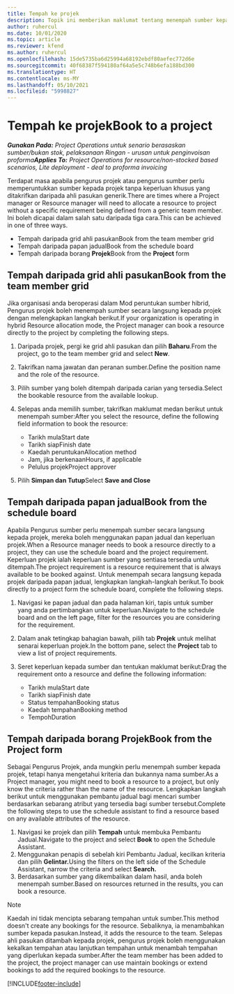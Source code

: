 ```yaml
---
title: Tempah ke projek
description: Topik ini memberikan maklumat tentang menempah sumber kepada projek.
author: ruhercul
ms.date: 10/01/2020
ms.topic: article
ms.reviewer: kfend
ms.author: ruhercul
ms.openlocfilehash: 15de5735ba6d25994a68192ebdf80aefec772d6e
ms.sourcegitcommit: 40f68387f594180af64a5e5c748b6efa188bd300
ms.translationtype: HT
ms.contentlocale: ms-MY
ms.lasthandoff: 05/10/2021
ms.locfileid: "5998827"
---
```

# <a name="book-to-a-project"></a><span data-ttu-id="3259c-103">Tempah ke projek</span><span class="sxs-lookup"><span data-stu-id="3259c-103">Book to a project</span></span>

<span data-ttu-id="3259c-104">_**Gunakan Pada:** Project Operations untuk senario berasaskan sumber/bukan stok, pelaksanaan Ringan - urusan untuk penginvoisan proforma_</span><span class="sxs-lookup"><span data-stu-id="3259c-104">_**Applies To:** Project Operations for resource/non-stocked based scenarios, Lite deployment - deal to proforma invoicing_</span></span>

<span data-ttu-id="3259c-105">Terdapat masa apabila pengurus projek atau pengurus sumber perlu memperuntukkan sumber kepada projek tanpa keperluan khusus yang ditakrifkan daripada ahli pasukan generik.</span><span class="sxs-lookup"><span data-stu-id="3259c-105">There are times where a Project manager or Resource manager will need to allocate a resource to project without a specific requirement being defined from a generic team member.</span></span> <span data-ttu-id="3259c-106">Ini boleh dicapai dalam salah satu daripada tiga cara.</span><span class="sxs-lookup"><span data-stu-id="3259c-106">This can be achieved in one of three ways.</span></span>

- <span data-ttu-id="3259c-107">Tempah daripada grid ahli pasukan</span><span class="sxs-lookup"><span data-stu-id="3259c-107">Book from the team member grid</span></span>
- <span data-ttu-id="3259c-108">Tempah daripada papan jadual</span><span class="sxs-lookup"><span data-stu-id="3259c-108">Book from the schedule board</span></span>
- <span data-ttu-id="3259c-109">Tempah daripada borang **Projek**</span><span class="sxs-lookup"><span data-stu-id="3259c-109">Book from the **Project** form</span></span>

## <a name="book-from-the-team-member-grid"></a><span data-ttu-id="3259c-110">Tempah daripada grid ahli pasukan</span><span class="sxs-lookup"><span data-stu-id="3259c-110">Book from the team member grid</span></span>

<span data-ttu-id="3259c-111">Jika organisasi anda beroperasi dalam Mod peruntukan sumber hibrid, Pengurus projek boleh menempah sumber secara langsung kepada projek dengan melengkapkan langkah berikut.</span><span class="sxs-lookup"><span data-stu-id="3259c-111">If your organization is operating in hybrid Resource allocation mode, the Project manager can book a resource directly to the project by completing the following steps.</span></span>

1. <span data-ttu-id="3259c-112">Daripada projek, pergi ke grid ahli pasukan dan pilih **Baharu**.</span><span class="sxs-lookup"><span data-stu-id="3259c-112">From the project, go to the team member grid and select **New**.</span></span>
2. <span data-ttu-id="3259c-113">Takrifkan nama jawatan dan peranan sumber.</span><span class="sxs-lookup"><span data-stu-id="3259c-113">Define the position name and the role of the resource.</span></span>
3. <span data-ttu-id="3259c-114">Pilih sumber yang boleh ditempah daripada carian yang tersedia.</span><span class="sxs-lookup"><span data-stu-id="3259c-114">Select the bookable resource from the available lookup.</span></span>
4. <span data-ttu-id="3259c-115">Selepas anda memilih sumber, takrifkan maklumat medan berikut untuk menempah sumber:</span><span class="sxs-lookup"><span data-stu-id="3259c-115">After you select the resource, define the following field information to book the resource:</span></span>

    - <span data-ttu-id="3259c-116">Tarikh mula</span><span class="sxs-lookup"><span data-stu-id="3259c-116">Start date</span></span>
    - <span data-ttu-id="3259c-117">Tarikh siap</span><span class="sxs-lookup"><span data-stu-id="3259c-117">Finish date</span></span>
    - <span data-ttu-id="3259c-118">Kaedah peruntukan</span><span class="sxs-lookup"><span data-stu-id="3259c-118">Allocation method</span></span>
    - <span data-ttu-id="3259c-119">Jam, jika berkenaan</span><span class="sxs-lookup"><span data-stu-id="3259c-119">Hours, if applicable</span></span>
    - <span data-ttu-id="3259c-120">Pelulus projek</span><span class="sxs-lookup"><span data-stu-id="3259c-120">Project approver</span></span>

6. <span data-ttu-id="3259c-121">Pilih **Simpan dan Tutup**</span><span class="sxs-lookup"><span data-stu-id="3259c-121">Select **Save and Close**</span></span>

## <a name="book-from-the-schedule-board"></a><span data-ttu-id="3259c-122">Tempah daripada papan jadual</span><span class="sxs-lookup"><span data-stu-id="3259c-122">Book from the schedule board</span></span>

<span data-ttu-id="3259c-123">Apabila Pengurus sumber perlu menempah sumber secara langsung kepada projek, mereka boleh menggunakan papan jadual dan keperluan projek.</span><span class="sxs-lookup"><span data-stu-id="3259c-123">When a Resource manager needs to book a resource directly to a project, they can use the schedule board and the project requirement.</span></span> <span data-ttu-id="3259c-124">Keperluan projek ialah keperluan sumber yang sentiasa tersedia untuk ditempah.</span><span class="sxs-lookup"><span data-stu-id="3259c-124">The project requirement is a resource requirement that is always available to be booked against.</span></span> <span data-ttu-id="3259c-125">Untuk menempah secara langsung kepada projek daripada papan jadual, lengkapkan langkah-langkah berikut.</span><span class="sxs-lookup"><span data-stu-id="3259c-125">To book directly to a project form the schedule board, complete the following steps.</span></span>

1. <span data-ttu-id="3259c-126">Navigasi ke papan jadual dan pada halaman kiri, tapis untuk sumber yang anda pertimbangkan untuk keperluan.</span><span class="sxs-lookup"><span data-stu-id="3259c-126">Navigate to the schedule board and on the left page, filter for the resources you are considering for the requirement.</span></span>
2. <span data-ttu-id="3259c-127">Dalam anak tetingkap bahagian bawah, pilih tab **Projek** untuk melihat senarai keperluan projek.</span><span class="sxs-lookup"><span data-stu-id="3259c-127">In the bottom pane, select the **Project** tab to view a list of project requirements.</span></span>
3. <span data-ttu-id="3259c-128">Seret keperluan kepada sumber dan tentukan maklumat berikut:</span><span class="sxs-lookup"><span data-stu-id="3259c-128">Drag the requirement onto a resource and define the following information:</span></span>

    - <span data-ttu-id="3259c-129">Tarikh mula</span><span class="sxs-lookup"><span data-stu-id="3259c-129">Start date</span></span>
    - <span data-ttu-id="3259c-130">Tarikh siap</span><span class="sxs-lookup"><span data-stu-id="3259c-130">Finish date</span></span>
    - <span data-ttu-id="3259c-131">Status tempahan</span><span class="sxs-lookup"><span data-stu-id="3259c-131">Booking status</span></span>
    - <span data-ttu-id="3259c-132">Kaedah tempahan</span><span class="sxs-lookup"><span data-stu-id="3259c-132">Booking method</span></span>
    - <span data-ttu-id="3259c-133">Tempoh</span><span class="sxs-lookup"><span data-stu-id="3259c-133">Duration</span></span>

## <a name="book-from-the-project-form"></a><span data-ttu-id="3259c-134">Tempah daripada borang Projek</span><span class="sxs-lookup"><span data-stu-id="3259c-134">Book from the Project form</span></span>

<span data-ttu-id="3259c-135">Sebagai Pengurus Projek, anda mungkin perlu menempah sumber kepada projek, tetapi hanya mengetahui kriteria dan bukannya nama sumber.</span><span class="sxs-lookup"><span data-stu-id="3259c-135">As a Project manager, you might need to book a resource to a project, but only know the criteria rather than the name of the resource.</span></span> <span data-ttu-id="3259c-136">Lengkapkan langkah berikut untuk menggunakan pembantu jadual bagi mencari sumber berdasarkan sebarang atribut yang tersedia bagi sumber tersebut.</span><span class="sxs-lookup"><span data-stu-id="3259c-136">Complete the following steps to use the schedule assistant to find a resource based on any available attributes of the resource.</span></span> 

1. <span data-ttu-id="3259c-137">Navigasi ke projek dan pilih **Tempah** untuk membuka Pembantu Jadual.</span><span class="sxs-lookup"><span data-stu-id="3259c-137">Navigate to the project and select **Book** to open the Schedule Assistant.</span></span>
2. <span data-ttu-id="3259c-138">Menggunakan penapis di sebelah kiri Pembantu Jadual, kecilkan kriteria dan pilih **Gelintar.**</span><span class="sxs-lookup"><span data-stu-id="3259c-138">Using the filters on the left side of the Schedule Assistant, narrow the criteria and select **Search.**</span></span>
3. <span data-ttu-id="3259c-139">Berdasarkan sumber yang dikembalikan dalam hasil, anda boleh menempah sumber.</span><span class="sxs-lookup"><span data-stu-id="3259c-139">Based on resources returned in the results, you can book a resource.</span></span>

> [!NOTE]
> <span data-ttu-id="3259c-140">Kaedah ini tidak mencipta sebarang tempahan untuk sumber.</span><span class="sxs-lookup"><span data-stu-id="3259c-140">This method doesn't create any bookings for the resource.</span></span> <span data-ttu-id="3259c-141">Sebaliknya, ia menambahkan sumber kepada pasukan.</span><span class="sxs-lookup"><span data-stu-id="3259c-141">Instead, it adds the resource to the team.</span></span> <span data-ttu-id="3259c-142">Selepas ahli pasukan ditambah kepada projek, pengurus projek boleh menggunakan kekalkan tempahan atau lanjutkan tempahan untuk menambah tempahan yang diperlukan kepada sumber.</span><span class="sxs-lookup"><span data-stu-id="3259c-142">After the team member has been added to the project, the project manager can use maintain bookings or extend bookings to add the required bookings to the resource.</span></span>


[!INCLUDE[footer-include](../includes/footer-banner.md)]